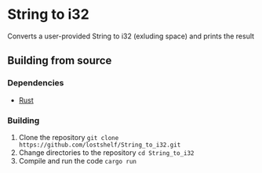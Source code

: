 # String to i32
Converts a user-provided String to i32 (exluding space) and prints the result

## Building from source
### Dependencies
  - [Rust](https://www.rust-lang.org/tools/install)
### Building
  1. Clone the repository
    `git clone https://github.com/lostshelf/String_to_i32.git`
  3. Change directories to the repository
     `cd String_to_i32`
  4. Compile and run the code
     `cargo run`
